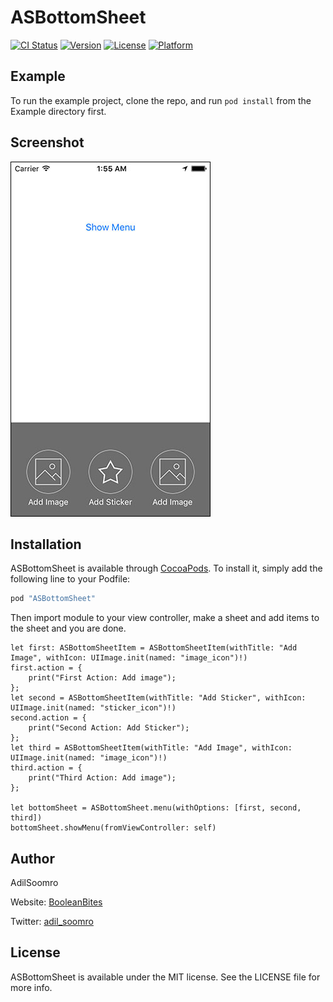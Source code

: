 # ASBottomSheet

[![CI Status](http://img.shields.io/travis/AdilSoomro/ASBottomSheet.svg?style=flat)](https://travis-ci.org/AdilSoomro/ASBottomSheet)
[![Version](https://img.shields.io/cocoapods/v/ASBottomSheet.svg?style=flat)](http://cocoapods.org/pods/ASBottomSheet)
[![License](https://img.shields.io/cocoapods/l/ASBottomSheet.svg?style=flat)](http://cocoapods.org/pods/ASBottomSheet)
[![Platform](https://img.shields.io/cocoapods/p/ASBottomSheet.svg?style=flat)](http://cocoapods.org/pods/ASBottomSheet)

## Example

To run the example project, clone the repo, and run `pod install` from the Example directory first.

## Screenshot
![enter image description here](https://raw.githubusercontent.com/AdilSoomro/ASBottomSheet/master/screenshot.jpg)


## Installation

ASBottomSheet is available through [CocoaPods](http://cocoapods.org). To install
it, simply add the following line to your Podfile:

```ruby
pod "ASBottomSheet"
```
Then import module to your view controller, make a sheet and add items to the sheet and you are done.

```
let first: ASBottomSheetItem = ASBottomSheetItem(withTitle: "Add Image", withIcon: UIImage.init(named: "image_icon")!)
first.action = {
    print("First Action: Add image");
};
let second = ASBottomSheetItem(withTitle: "Add Sticker", withIcon: UIImage.init(named: "sticker_icon")!)
second.action = {
    print("Second Action: Add Sticker");
};
let third = ASBottomSheetItem(withTitle: "Add Image", withIcon: UIImage.init(named: "image_icon")!)
third.action = {
    print("Third Action: Add image");
};

let bottomSheet = ASBottomSheet.menu(withOptions: [first, second, third])
bottomSheet.showMenu(fromViewController: self)

```


## Author

AdilSoomro

Website: [BooleanBites](http://booleanbites.com)

Twitter: [adil_soomro](https://twitter.com/adil_soomro)

## License

ASBottomSheet is available under the MIT license. See the LICENSE file for more info.
